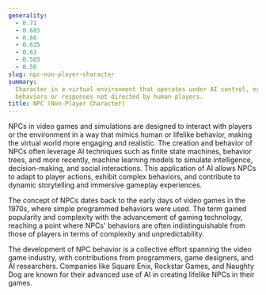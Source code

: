 ```yaml
---
generality:
  - 0.71
  - 0.685
  - 0.66
  - 0.635
  - 0.61
  - 0.585
  - 0.56
slug: npc-non-player-character
summary:
  Character in a virtual environment that operates under AI control, exhibiting
  behaviors or responses not directed by human players.
title: NPC (Non-Player Character)
---
```


NPCs in video games and simulations are designed to interact with players or the environment in a way that mimics human or lifelike behavior, making the virtual world more engaging and realistic. The creation and behavior of NPCs often leverage AI techniques such as finite state machines, behavior trees, and more recently, machine learning models to simulate intelligence, decision-making, and social interactions. This application of AI allows NPCs to adapt to player actions, exhibit complex behaviors, and contribute to dynamic storytelling and immersive gameplay experiences.

The concept of NPCs dates back to the early days of video games in the 1970s, where simple programmed behaviors were used. The term gained popularity and complexity with the advancement of gaming technology, reaching a point where NPCs' behaviors are often indistinguishable from those of players in terms of complexity and unpredictability.

The development of NPC behavior is a collective effort spanning the video game industry, with contributions from programmers, game designers, and AI researchers. Companies like Square Enix, Rockstar Games, and Naughty Dog are known for their advanced use of AI in creating lifelike NPCs in their games.
